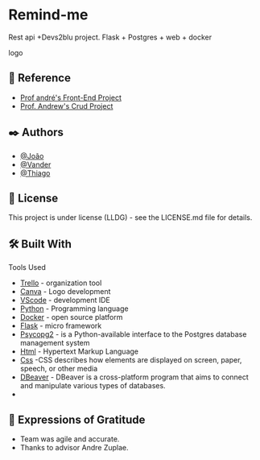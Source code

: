 # Remind-me

Rest api +Devs2blu project. Flask + Postgres + web + docker


logo



## 📍 Reference

 - [Prof andré's Front-End Project](https://github.com/AndreZuplae/Front-end)
 - [Prof. Andrew's Crud Project](https://github.com/AndreZuplae/Front-end/tree/main/modulo11)



## ✒️ Authors

- [@João](https://github.com/JoaoVictorOlve)
- [@Vander](https://github.com/Vanderlaus)
- [@Thiago](https://github.com/thiagofranca85)


## 📄 License

This project is under license (LLDG) - see the LICENSE.md file for details.


## 🛠️ Built With

Tools Used

* [Trello](https://trello.com/b/BvNi86AX/guidolooping) - organization tool
* [Canva](https://www.canva.com/design/DAFMJp9Y2dI/egPWUWytIr0MWSqYgpAyUQ/edit) - Logo development
* [VScode](https://code.visualstudio.com/) - development IDE
* [Python](https://www.python.org/downloads/release/python-3111/) - Programming language
* [Docker](https://www.docker.com/products/docker-desktop/) - open source platform 
* [Flask](https://flask.palletsprojects.com/en/2.2.x/) - micro framework  
* [Psycopg2](https://pypi.org/project/psycopg2/) - is a Python-available interface to the Postgres database management system
* [Html](https://pt.wikipedia.org/wiki/HTML5) - Hypertext Markup Language
* [Css](https://developer.mozilla.org/pt-BR/docs/Web/CSS) -CSS describes how elements are displayed on screen, paper, speech, or other media
* [DBeaver](https://dbeaver.io/download/) - DBeaver is a cross-platform program that aims to connect and manipulate various types of databases.
* 
## 🎁 Expressions of Gratitude

* Team was agile and accurate.
* Thanks to advisor Andre Zuplae.
